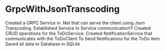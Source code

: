 # GrpcWithJsonTranscoding
Created a GRPC Service in .Net that can serve the client using Json Transcoding.
Established Service to Service communication!!!
Created CRUD operations for the ToDoService.
Created NotificationService that communicates with the ToDoClient
To Send Notifications for the ToDo item.
Saved all data to Database in SQLite
